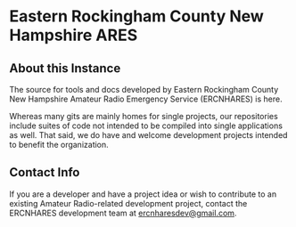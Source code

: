 # Eastern Rockingham County New Hampshire ARES
## About this Instance
The source for tools and docs developed by Eastern Rockingham County New Hampshire Amateur Radio Emergency Service (ERCNHARES) is here.

Whereas many gits are mainly homes for single projects, our repositories include suites of code not intended to be compiled into single applications as well. That said, we do have and welcome development projects intended to benefit the organization. 

## Contact Info
If you are a developer and have a project idea or wish to contribute to an existing Amateur Radio-related development project, contact the ERCNHARES development team at ercnharesdev@gmail.com.
